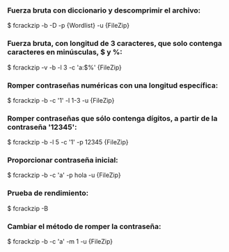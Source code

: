 ### Fuerza bruta con diccionario y descomprimir el archivo:
$ fcrackzip -b -D -p {Wordlist} -u {FileZip}
### Fuerza bruta, con longitud de 3 caracteres, que solo contenga caracteres en minúsculas, $ y %:
$ fcrackzip -v -b -l 3 -c 'a:$%' {FileZip}
### Romper contraseñas numéricas con una longitud específica:
$ fcrackzip -b -c '1' -l 1-3 -u {FileZip}
### Romper contraseñas que sólo contenga dígitos, a partir de la contraseña '12345':
$ fcrackzip -b -l 5 -c '1' -p 12345 {FileZip}
### Proporcionar contraseña inicial:
$ fcrackzip -b -c 'a' -p hola -u {FileZip}
### Prueba de rendimiento:
$ fcrackzip -B
### Cambiar el método de romper la contraseña:
$ fcrackzip -b -c 'a' -m 1 -u {FileZip}
